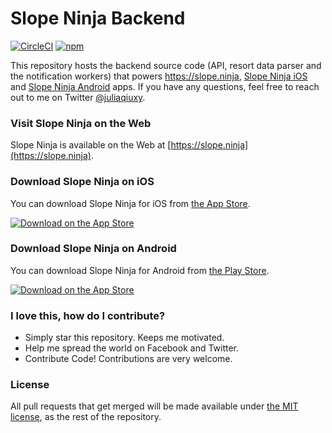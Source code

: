 # Slope Ninja Backend

[![CircleCI](https://img.shields.io/circleci/project/juliaqiuxy/slopeninja-backend/master.svg)](https://circleci.com/gh/juliaqiuxy/slopeninja-backend) [![npm](https://img.shields.io/github/license/juliaqiuxy/slopeninja-backend.svg)](https://github.com/juliaqiuxy/slopeninja-backend/blob/master/LICENSE.md)

This repository hosts the backend source code (API, resort data parser and the notification workers) that powers https://slope.ninja, [Slope Ninja iOS](https://itunes.apple.com/us/app/slope-ninja/id1297809634?ls=1&mt=8) and [Slope Ninja Android](https://play.google.com/store/apps/details?id=ninja.slope.app) apps. If you have any questions, feel free to reach out to me on Twitter [@juliaqiuxy](https://twitter.com/juliaqiuxy).

### Visit Slope Ninja on the Web

Slope Ninja is available on the Web at [https://slope.ninja](https://slope.ninja).

### Download Slope Ninja on iOS

You can download Slope Ninja for iOS from [the App Store](https://itunes.apple.com/us/app/slope-ninja/id1297809634?ls=1&mt=8).

[![Download on the App Store](https://github.com/juliaqiuxy/slopeninja-backend/blob/master/.github/appStore.svg)](https://itunes.apple.com/us/app/slope-ninja/id1297809634?ls=1&mt=8)

### Download Slope Ninja on Android

You can download Slope Ninja for Android from [the Play Store](https://play.google.com/store/apps/details?id=ninja.slope.app).

[![Download on the App Store](https://github.com/juliaqiuxy/slopeninja-backend/blob/master/.github/playStore.svg)](https://play.google.com/store/apps/details?id=ninja.slope.app)

<a name="contributing"/>

### I love this, how do I contribute?

* Simply star this repository. Keeps me motivated.
* Help me spread the world on Facebook and Twitter.
* Contribute Code! Contributions are very welcome.

<a name="license"/>

### License
All pull requests that get merged will be made available under [the MIT license](https://github.com/juliaqiuxy/slopeninja-backend/blob/master/LICENSE.md), as the rest of the repository.
